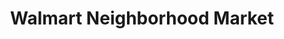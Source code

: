 ---
title: "Walmart Neighborhood Market"
url: /searcy/walmart-neighborhood-market/
shop: supermarket
---
